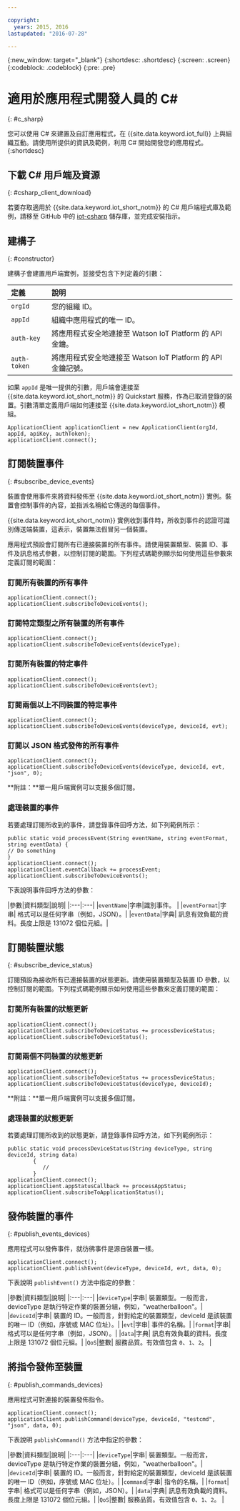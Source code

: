 ```yaml
---

copyright:
  years: 2015, 2016
lastupdated: "2016-07-28"

---
```


  {:new_window: target="_blank"}
{:shortdesc: .shortdesc}
{:screen: .screen}
{:codeblock: .codeblock}
{:pre: .pre}


# 適用於應用程式開發人員的 C#
{: #c_sharp}


您可以使用 C# 來建置及自訂應用程式，在 {{site.data.keyword.iot_full}} 上與組織互動。請使用所提供的資訊及範例，利用 C# 開始開發您的應用程式。
{:shortdesc}

## 下載 C# 用戶端及資源
{: #csharp_client_download}

若要存取適用於 {{site.data.keyword.iot_short_notm}} 的 C# 用戶端程式庫及範例，請移至 GitHub 中的 [iot-csharp](https://github.com/ibm-watson-iot/iot-csharp) 儲存庫，並完成安裝指示。


## 建構子
{: #constructor}

建構子會建置用戶端實例，並接受包含下列定義的引數：

|定義 |說明 |
|:---|:---|
|`orgId`   |您的組織 ID。|
|`appId`   |組織中應用程式的唯一 ID。|
|`auth-key`   |將應用程式安全地連接至 Watson IoT Platform 的 API 金鑰。|
|`auth-token`   |將應用程式安全地連接至 Watson IoT Platform 的 API 金鑰記號。|

如果 `appId` 是唯一提供的引數，用戶端會連接至 {{site.data.keyword.iot_short_notm}} 的 Quickstart 服務，作為已取消登錄的裝置。引數清單定義用戶端如何連接至 {{site.data.keyword.iot_short_notm}} 模組。

```
ApplicationClient applicationClient = new ApplicationClient(orgId, appId, apiKey, authToken);  
applicationClient.connect();
```


## 訂閱裝置事件
{: #subscribe_device_events}

裝置會使用事件來將資料發佈至 {{site.data.keyword.iot_short_notm}} 實例。裝置會控制事件的內容，並指派名稱給它傳送的每個事件。

{{site.data.keyword.iot_short_notm}} 實例收到事件時，所收到事件的認證可識別傳送端裝置，這表示，裝置無法假冒另一個裝置。

應用程式預設會訂閱所有已連接裝置的所有事件。請使用裝置類型、裝置 ID、事件及訊息格式參數，以控制訂閱的範圍。下列程式碼範例顯示如何使用這些參數來定義訂閱的範圍：

### 訂閱所有裝置的所有事件

```
applicationClient.connect();
applicationClient.subscribeToDeviceEvents();
```

### 訂閱特定類型之所有裝置的所有事件

```
applicationClient.connect();
applicationClient.subscribeToDeviceEvents(deviceType);
```

### 訂閱所有裝置的特定事件

```
applicationClient.connect();
applicationClient.subscribeToDeviceEvents(evt);
```

###  訂閱兩個以上不同裝置的特定事件

```
applicationClient.connect();
applicationClient.subscribeToDeviceEvents(deviceType, deviceId, evt);
```

### 訂閱以 JSON 格式發佈的所有事件

```
applicationClient.connect();
applicationClient.subscribeToDeviceEvents(deviceType, deviceId, evt, "json", 0);
```

**附註：**單一用戶端實例可以支援多個訂閱。

### 處理裝置的事件

若要處理訂閱所收到的事件，請登錄事件回呼方法，如下列範例所示：

```
public static void processEvent(String eventName, string eventFormat, string eventData) {
// Do something
}
applicationClient.connect();
applicationClient.eventCallback += processEvent;
applicationClient.subscribeToDeviceEvents();
```
下表說明事件回呼方法的參數：

|參數|資料類型|說明|
|:---|:---|
|`eventName`|字串|識別事件。 |
|`eventFormat`|字串| 格式可以是任何字串（例如，JSON）。|
|`eventData`|字典| 訊息有效負載的資料。長度上限是 131072 個位元組。|


## 訂閱裝置狀態
{: #subscribe_device_status}

訂閱預設為接收所有已連接裝置的狀態更新。請使用裝置類型及裝置 ID 參數，以控制訂閱的範圍。下列程式碼範例顯示如何使用這些參數來定義訂閱的範圍：

### 訂閱所有裝置的狀態更新

```
applicationClient.connect();
applicationClient.subscribeToDeviceStatus += processDeviceStatus;
applicationClient.subscribeToDeviceStatus();
```

### 訂閱兩個不同裝置的狀態更新

```
applicationClient.connect();
applicationClient.subscribeToDeviceStatus += processDeviceStatus;
applicationClient.subscribeToDeviceStatus(deviceType, deviceId);
```

**附註：**單一用戶端實例可以支援多個訂閱。

### 處理裝置的狀態更新

若要處理訂閱所收到的狀態更新，請登錄事件回呼方法，如下列範例所示：

```
public static void processDeviceStatus(String deviceType, string deviceId, string data)
        {
           //
        }
applicationClient.connect();
applicationClient.appStatusCallback += processAppStatus;
applicationClient.subscribeToApplicationStatus();
```

## 發佈裝置的事件
{: #publish_events_devices}

應用程式可以發佈事件，就彷彿事件是源自裝置一樣。

```
applicationClient.connect();
applicationClient.publishEvent(deviceType, deviceId, evt, data, 0);

```

下表說明 `publishEvent()` 方法中指定的參數：

|參數|資料類型|說明|
|:---|:---|
|`deviceType`|字串| 裝置類型。一般而言，deviceType 是執行特定作業的裝置分組，例如，"weatherballoon"。|
|`deviceId`|字串| 裝置的 ID。一般而言，針對給定的裝置類型，deviceId 是該裝置的唯一 ID（例如，序號或 MAC 位址）。|
|`evt`|字串| 事件的名稱。|
|`format`|字串| 格式可以是任何字串（例如，JSON）。|
|`data`|字典| 訊息有效負載的資料。長度上限是 131072 個位元組。|
|`QoS`|整數| 服務品質。有效值包含 `0`、`1`、`2`。 |


## 將指令發佈至裝置
{: #publish_commands_devices}

應用程式可對連接的裝置發佈指令。

```
applicationClient.connect();
applicationClient.publishCommand(deviceType, deviceId, "testcmd", "json", data, 0);
```
下表說明 `publishCommand()` 方法中指定的參數：

|參數|資料類型|說明|
|:---|:---|
|`deviceType`|字串| 裝置類型。一般而言，deviceType 是執行特定作業的裝置分組，例如，"weatherballoon"。|
|`deviceId`|字串| 裝置的 ID。一般而言，針對給定的裝置類型，deviceId 是該裝置的唯一 ID（例如，序號或 MAC 位址）。|
|`command`|字串| 指令的名稱。|
|`format`|字串| 格式可以是任何字串（例如，JSON）。|
|`data`|字典| 訊息有效負載的資料。長度上限是 131072 個位元組。|
|`QoS`|整數| 服務品質。有效值包含 `0`、`1`、`2`。 |
